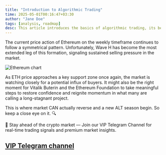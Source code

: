 ```yaml
---
title: "Introduction to Algorithmic Trading"
time: 2025-05-01T00:16:47+03:30
author: "Jane Doe"
tags: [analysis, roadmap]
desc: This article introduces the basics of algorithmic trading, its benefits, and why it is popular among traders.
---
```


The current price action of Ethereum on the weekly timeframe continues to follow a symmetrical pattern. Unfortunately, Wave H has become the most extended leg of this formation, signaling sustained selling pressure in the market.

![Ethereum chart](https://www.tradingview.com/x/TkQlvdpQ/)

As ETH price approaches a key support zone once again, the market is watching closely for a potential influx of buyers. It might also be the right moment for Vitalik Buterin and the Ethereum Foundation to take meaningful steps to restore confidence and reignite momentum in what many are calling a long-stagnant project. 

This is where market CAN actually reverse and a new ALT season begin. So keep a close eye on it. 🔍 

🔔 Stay ahead of the crypto market — Join our VIP Telegram Channel for real-time trading signals and premium market insights.

[VIP Telegram channel](https://t.me/+2znhsiCGpI81MzQ0)
---

